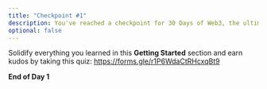 ```yaml
---
title: "Checkpoint #1"
description: You've reached a checkpoint for 30 Days of Web3, the ultimate online curriculum on full-stsack blockchain development.
optional: false
---
```


Solidify everything you learned in this **Getting Started** section and earn kudos by taking this quiz: https://forms.gle/r1P6WdaCtRHcxqBt9

**End of Day 1**

